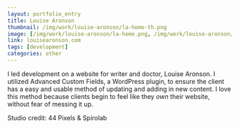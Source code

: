 ```yaml
---
layout: portfolio_entry
title: Louise Aronson
thumbnail: /img/work/louise-aronson/la-home-th.png
image: [/img/work/louise-aronson/la-home.png, /img/work/louise-aronson/la-reviews.png]
link: louisearonson.com
tags: [development]
categories: other
---
```


I led development on a website for writer and doctor, Louise Aronson. I utilized Advanced Custom Fields, a WordPress plugin, to ensure the client has a easy and usable method of updating and adding in new content. I love this method because clients begin to feel like they *own* their website, without fear of messing it up.

Studio credit: 44 Pixels & Spirolab